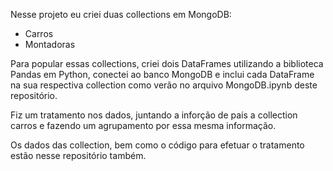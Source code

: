 Nesse projeto eu criei duas collections em MongoDB:
- Carros
- Montadoras

Para popular essas collections, criei dois DataFrames utilizando a biblioteca Pandas em Python, conectei ao banco MongoDB e inclui cada DataFrame na sua respectiva collection como verão no arquivo MongoDB.ipynb deste repositório.

Fiz um tratamento nos dados, juntando a inforção de país a collection carros e fazendo um agrupamento por essa mesma informação. 

Os dados das collection, bem como o código para efetuar o tratamento estão nesse repositório também. 
